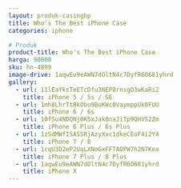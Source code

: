 ```yaml
---
layout: produk-casinghp
title: Who's The Best iPhone Case
categories: iphone

# Produk
product-title: Who's The Best iPhone Case
harga: 90000
sku: hn-4899
image-drive: 1aqwEu9eAWN7dOltN4c7DyfR6O681yhrd
gallery:
  - url: 11lEaYksTeETcDfu3NEP8rnsgO3wKaRi2
    title: iPhone 5 / 5s / SE
  - url: 1mh8LhrTt8kObu9BuKWc0VaymppUk0FUU
    title: iPhone 6 / 6s
  - url: 10fSu4NDQNj0K5xJak0naJiTp9QHVS2Zm
    title: iPhone 6 Plus / 6s Plus
  - url: 1zSdMWfISAS5RjAzyXvc1dkeCEoF4i2Y4
    title: iPhone 7 / 8
  - url: 1cqU3D2eP2UqLXNoGxFFTAOPW7h2N7Kea
    title: iPhone 7 Plus / 8 Plus
  - url: 1aqwEu9eAWN7dOltN4c7DyfR6O681yhrd
    title: iPhone X
---
```


